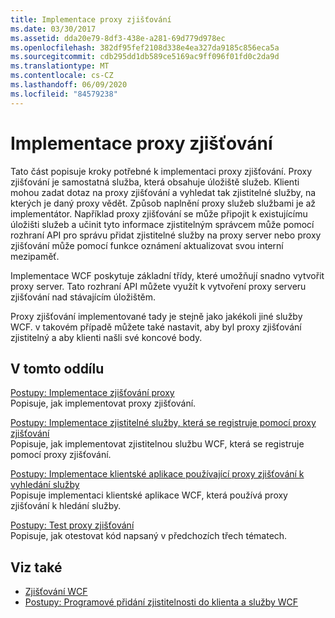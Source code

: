 ```yaml
---
title: Implementace proxy zjišťování
ms.date: 03/30/2017
ms.assetid: dda20e79-8df3-438e-a281-69d779d978ec
ms.openlocfilehash: 382df95fef2108d338e4ea327da9185c856eca5a
ms.sourcegitcommit: cdb295dd1db589ce5169ac9ff096f01fd0c2da9d
ms.translationtype: MT
ms.contentlocale: cs-CZ
ms.lasthandoff: 06/09/2020
ms.locfileid: "84579238"
---
```

# <a name="implementing-a-discovery-proxy"></a>Implementace proxy zjišťování
Tato část popisuje kroky potřebné k implementaci proxy zjišťování. Proxy zjišťování je samostatná služba, která obsahuje úložiště služeb. Klienti mohou zadat dotaz na proxy zjišťování a vyhledat tak zjistitelné služby, na kterých je daný proxy vědět. Způsob naplnění proxy služeb službami je až implementátor. Například proxy zjišťování se může připojit k existujícímu úložišti služeb a učinit tyto informace zjistitelným správcem může pomocí rozhraní API pro správu přidat zjistitelné služby na proxy server nebo proxy zjišťování může pomocí funkce oznámení aktualizovat svou interní mezipaměť.  
  
 Implementace WCF poskytuje základní třídy, které umožňují snadno vytvořit proxy server. Tato rozhraní API můžete využít k vytvoření proxy serveru zjišťování nad stávajícím úložištěm.  
  
 Proxy zjišťování implementované tady je stejně jako jakékoli jiné služby WCF. v takovém případě můžete také nastavit, aby byl proxy zjišťování zjistitelný a aby klienti našli své koncové body.  
  
## <a name="in-this-section"></a>V tomto oddílu  
 [Postupy: Implementace zjišťování proxy](how-to-implement-a-discovery-proxy.md)  
 Popisuje, jak implementovat proxy zjišťování.  
  
 [Postupy: Implementace zjistitelné služby, která se registruje pomocí proxy zjišťování](discoverable-service-that-registers-with-the-discovery-proxy.md)  
 Popisuje, jak implementovat zjistitelnou službu WCF, která se registruje pomocí proxy zjišťování.  
  
 [Postupy: Implementace klientské aplikace používající proxy zjišťování k vyhledání služby](client-app-discovery-proxy-to-find-a-service.md)  
 Popisuje implementaci klientské aplikace WCF, která používá proxy zjišťování k hledání služby.  
  
 [Postupy: Test proxy zjišťování](how-to-test-the-discovery-proxy.md)  
 Popisuje, jak otestovat kód napsaný v předchozích třech tématech.  
  
## <a name="see-also"></a>Viz také

- [Zjišťování WCF](wcf-discovery.md)
- [Postupy: Programové přidání zjistitelnosti do klienta a služby WCF](how-to-programmatically-add-discoverability-to-a-wcf-service-and-client.md)
